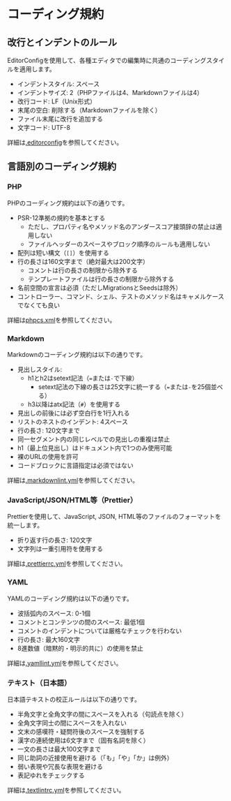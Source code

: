 コーディング規約
=========================

改行とインデントのルール
-------------------------

EditorConfigを使用して、各種エディタでの編集時に共通のコーディングスタイルを適用します。

- インデントスタイル: スペース
- インデントサイズ: 2（PHPファイルは4、Markdownファイルは4）
- 改行コード: LF（Unix形式）
- 末尾の空白: 削除する（Markdownファイルを除く）
- ファイル末尾に改行を追加する
- 文字コード: UTF-8

詳細は[.editorconfig](../.editorconfig)を参照してください。

言語別のコーディング規約
-------------------------

### PHP

PHPのコーディング規約は以下の通りです。

- PSR-12準拠の規約を基本とする
    - ただし、プロパティ名やメソッド名のアンダースコア接頭辞の禁止は適用しない
    - ファイルヘッダーのスペースやブロック順序のルールも適用しない
- 配列は短い構文（`[]`）を使用する
- 行の長さは160文字まで（絶対最大は200文字）
    - コメントは行の長さの制限から除外する
    - テンプレートファイルは行の長さの制限から除外する
- 名前空間の宣言は必須（ただしMigrationsとSeedsは除外）
- コントローラー、コマンド、シェル、テストのメソッド名はキャメルケースでなくても良い

詳細は[phpcs.xml](../phpcs.xml)を参照してください。

### Markdown

Markdownのコーディング規約は以下の通りです。

- 見出しスタイル: 
    - h1とh2はsetext記法（`=`または`-`で下線）
        - setext記法の下線の長さは25文字に統一する（`=`または`-`を25個並べる）
    - h3以降はatx記法（`#`）を使用する
- 見出しの前後には必ず空白行を1行入れる
- リストのネストのインデント: 4スペース
- 行の長さ: 120文字まで
- 同一セグメント内の同じレベルでの見出しの重複は禁止
- h1（最上位見出し）はドキュメント内で1つのみ使用可能
- 裸のURLの使用を許可
- コードブロックに言語指定は必須ではない

詳細は[.markdownlint.yml](../.markdownlint.yml)を参照してください。

### JavaScript/JSON/HTML等（Prettier）

Prettierを使用して、JavaScript, JSON, HTML等のファイルのフォーマットを統一します。

- 折り返す行の長さ: 120文字
- 文字列は一重引用符を使用する

詳細は[.prettierrc.yml](../.prettierrc.yml)を参照してください。

### YAML

YAMLのコーディング規約は以下の通りです。

- 波括弧内のスペース: 0-1個
- コメントとコンテンツの間のスペース: 最低1個
- コメントのインデントについては厳格なチェックを行わない
- 行の長さ: 最大160文字
- 8進数値（暗黙的・明示的共に）の使用を禁止

詳細は[.yamllint.yml](../.yamllint.yml)を参照してください。

### テキスト（日本語）

日本語テキストの校正ルールは以下の通りです。

- 半角文字と全角文字の間にスペースを入れる（句読点を除く）
- 全角文字同士の間にスペースを入れない
- 文末の感嘆符・疑問符後のスペースを強制する
- 漢字の連続使用は6文字まで（固有名詞を除く）
- 一文の長さは最大100文字まで
- 同じ助詞の近接使用を避ける（「も」「や」「か」は例外）
- 弱い表現や冗長な表現を避ける
- 表記ゆれをチェックする

詳細は[.textlintrc.yml](../.textlintrc.yml)を参照してください。
